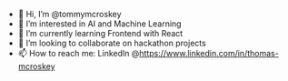 - 👋 Hi, I’m @tommymcroskey
- 👀 I’m interested in AI and Machine Learning
- 🌱 I’m currently learning Frontend with React
- 💞️ I’m looking to collaborate on hackathon projects
- 📫 How to reach me: LinkedIn @https://www.linkedin.com/in/thomas-mcroskey

<!---
tommymcroskey/tommymcroskey is a ✨ special ✨ repository because its `README.md` (this file) appears on your GitHub profile.
You can click the Preview link to take a look at your changes.
--->
